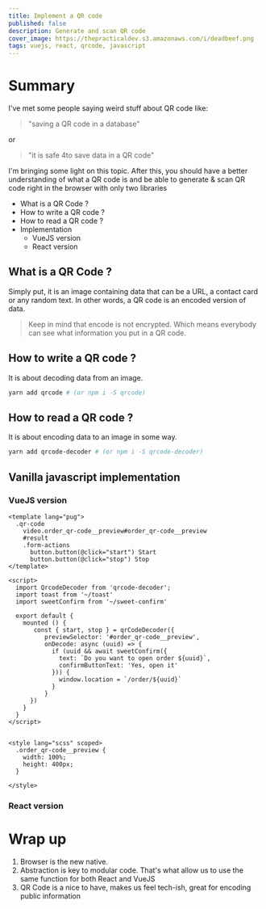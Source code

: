 ```yaml
---
title: Implement a QR code
published: false
description: Generate and scan QR code 
cover_image: https://thepracticaldev.s3.amazonaws.com/i/deadbeef.png
tags: vuejs, react, qrcode, javascript
---
```


# Summary
I've met some people saying weird stuff about QR code like:
> "saving a QR code in a database"

or 
> "it is safe 4to save data in a QR code"

I'm bringing some light on this topic.
After this, you should have a better understanding of what a QR code is and be able to generate & scan QR code right in the browser with only two libraries
- What is a QR Code ?
- How to write a QR code ?
- How to read a QR code ?
- Implementation
  * VueJS version
  * React version


## What is a QR Code ?
Simply put, it is an image containing data that can be a URL, a contact card or any random text. In other words, a QR code is an encoded version of data.
> Keep in mind that encode is not encrypted. Which means everybody can see what information you put in a QR code.

## How to write a QR code ?
It is about decoding data from an image.
```bash
yarn add qrcode # (or npm i -S qrcode)
```

## How to read a QR code ?
It is about encoding data to an image in some way.
```bash
yarn add qrcode-decoder # (or npm i -S qrcode-decoder)
```

## Vanilla javascript implementation

### VueJS version
```vue
<template lang="pug">
  .qr-code
    video.order_qr-code__preview#order_qr-code__preview
    #result
    .form-actions
      button.button(@click="start") Start
      button.button(@click="stop") Stop
</template>

<script>
  import QrcodeDecoder from 'qrcode-decoder';
  import toast from '~/toast'
  import sweetConfirm from '~/sweet-confirm'

  export default {
    mounted () {
       const { start, stop } = qrCodeDecoder({
          previewSelector: '#order_qr-code__preview',
          onDecode: async (uuid) => {
            if (uuid && await sweetConfirm({
              text: `Do you want to open order ${uuid}`,
              confirmButtonText: 'Yes, open it'
            })) {
              window.location = `/order/${uuid}`
            }
          }
      })
    } 
  }
</script>


<style lang="scss" scoped>
  .order_qr-code__preview {
    width: 100%;
    height: 400px;
  }

</style>

```
### React version

# Wrap up
1. Browser is the new native.
2. Abstraction is key to modular code. That's what allow us to use the same function for both React and VueJS
3. QR Code is a nice to have, makes us feel tech-ish, great for encoding public information
